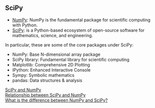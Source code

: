 ## SciPy

- [NumPy](https://numpy.org/): NumPy is the fundamental package for scientific computing with Python.  
- [SciPy](https://www.scipy.org/): is a Python-based ecosystem of open-source software for mathematics, science, and engineering.  

In particular, these are some of the core packages under SciPy:

- NumPy: Base N-dimensional array package  
- SciPy library: Fundamental library for scientific computing  
- Matplotlib: Comprehensive 2D Plotting  
- IPython: Enhanced Interactive Console  
- Sympy: Symbolic mathematics  
- pandas: Data structures & analysis  

[SciPy and NumPy](https://www.fullstackpython.com/scipy-numpy.html)  
[Relationship between SciPy and NumPy](https://stackoverflow.com/questions/6200910/relationship-between-scipy-and-numpy)  
[What is the difference between NumPy and SciPy?](https://www.quora.com/What-is-the-difference-between-NumPy-and-SciPy)  
